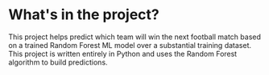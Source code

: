 # What's in the project?
This project helps predict which team will win the next football match based on a trained Random Forest ML model over a substantial training dataset. This project is written entirely in Python and uses the Random Forest algorithm to build predictions.
